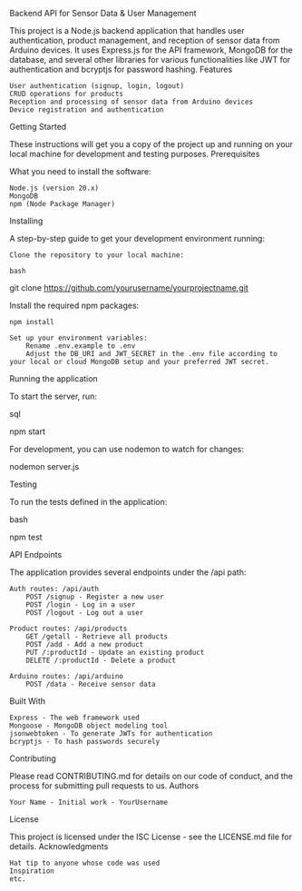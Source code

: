 Backend API for Sensor Data & User Management

This project is a Node.js backend application that handles user authentication, product management, and reception of sensor data from Arduino devices. It uses Express.js for the API framework, MongoDB for the database, and several other libraries for various functionalities like JWT for authentication and bcryptjs for password hashing.
Features

    User authentication (signup, login, logout)
    CRUD operations for products
    Reception and processing of sensor data from Arduino devices
    Device registration and authentication

Getting Started

These instructions will get you a copy of the project up and running on your local machine for development and testing purposes.
Prerequisites

What you need to install the software:

    Node.js (version 20.x)
    MongoDB
    npm (Node Package Manager)

Installing

A step-by-step guide to get your development environment running:

    Clone the repository to your local machine:

    bash

git clone https://github.com/yourusername/yourprojectname.git

Install the required npm packages:

    npm install

    Set up your environment variables:
        Rename .env.example to .env
        Adjust the DB_URI and JWT_SECRET in the .env file according to your local or cloud MongoDB setup and your preferred JWT secret.

Running the application

To start the server, run:

sql

npm start

For development, you can use nodemon to watch for changes:

nodemon server.js

Testing

To run the tests defined in the application:

bash

npm test

API Endpoints

The application provides several endpoints under the /api path:

    Auth routes: /api/auth
        POST /signup - Register a new user
        POST /login - Log in a user
        POST /logout - Log out a user

    Product routes: /api/products
        GET /getall - Retrieve all products
        POST /add - Add a new product
        PUT /:productId - Update an existing product
        DELETE /:productId - Delete a product

    Arduino routes: /api/arduino
        POST /data - Receive sensor data

Built With

    Express - The web framework used
    Mongoose - MongoDB object modeling tool
    jsonwebtoken - To generate JWTs for authentication
    bcryptjs - To hash passwords securely

Contributing

Please read CONTRIBUTING.md for details on our code of conduct, and the process for submitting pull requests to us.
Authors

    Your Name - Initial work - YourUsername

License

This project is licensed under the ISC License - see the LICENSE.md file for details.
Acknowledgments

    Hat tip to anyone whose code was used
    Inspiration
    etc.
